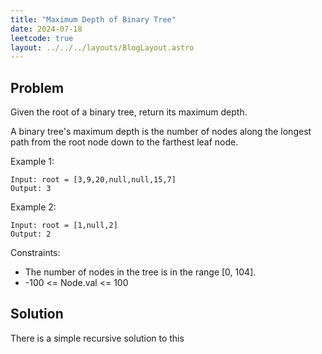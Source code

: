```yaml
---
title: "Maximum Depth of Binary Tree"
date: 2024-07-18
leetcode: true
layout: ../../../layouts/BlogLayout.astro
---
```


## Problem

Given the root of a binary tree, return its maximum depth.

A binary tree's maximum depth is the number of nodes along the longest path from the root node down to the farthest leaf node.

Example 1:

```text
Input: root = [3,9,20,null,null,15,7]
Output: 3
```

Example 2:

```text
Input: root = [1,null,2]
Output: 2
```

Constraints:

- The number of nodes in the tree is in the range [0, 104].
- -100 <= Node.val <= 100

## Solution

There is a simple recursive solution to this

```java

```
